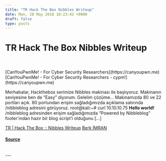 ```yaml
---
title: "TR Hack The Box Nibbles Writeup"
date: Mon, 28 May 2018 10:23:42 +0000
draft: false
type: posts
---
```

# TR Hack The Box Nibbles Writeup

<br/>

<br/>
[CanYouPwnMe! - For Cyber Security Researchers](https://canyoupwn.me) [CanYouPwnMe! - For Cyber Security Researchers - cypm!](https://canyoupwn.me)

Merhabalar, Hackthebox serimize Nibbles makinası ile başlıyoruz. Makinanın seviyesine ben de “Easy” diyorum. Gelelim çözüme… Makinamızda 80 ve 22 portları açık. 80 portundan erişim sağladığımızda açıklama satırında /nibbleblog adresini görüyoruz. root@kali:~# curl 10.10.10.75 <b>Hello world!</b> <!-- /nibbleblog/ directory. Nothing interesting here! --> /nibbleblog adresinden erişim sağladığımızda “Powered by Nibbleblog” footer’ından hazır bir blog script’i olduğunu \[…\]

[TR | Hack The Box :: Nibbles Writeup](https://canyoupwn.me/tr-hack-the-box-nibbles-writeup/) [Berk İMRAN](https://canyoupwn.me/author/berk-imran/)

#### [Source](https://canyoupwn.me/tr-hack-the-box-nibbles-writeup/)

<br/>
---
